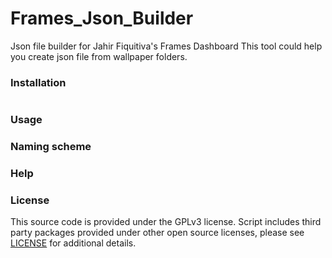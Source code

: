 # Frames_Json_Builder
Json file builder for Jahir Fiquitiva's Frames Dashboard
This tool could help you create json file from wallpaper folders.

### Installation


```bash

```
### Usage

### Naming scheme

### Help

### License
This source code is provided under the GPLv3 license. Script includes third party packages provided under other open source licenses, please see [LICENSE](https://github.com/osmanonurkoc/Frames_Json_Builder/blob/main/LICENSE) for additional details.
